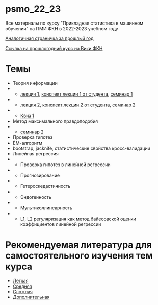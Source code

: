 # psmo_22_23
Все материалы по курсу "Прикладная статистика в машинном обучении" на ПМИ ФКН в 2022-2023 учебном году

[Аналогичная страничка за прошлый год](https://github.com/V-Marco/psmo_21_22)

[Ссылка на прошлогодний курс на Вики ФКН](http://wiki.cs.hse.ru/Psmo_21_22)

# Темы
* Теория информации
* * [лекция 1](https://youtu.be/hk0h3s4UOug), [конспект лекции 1 от студента](https://exuberant-arthropod-be8.notion.site/1-02-09-5e107ea1c4054594b8f37d955db8a2b0), [семинар 1](https://github.com/ZolotarevStat/psmo_22_23/blob/main/seminars/sem1information_theory.pdf)
* * [лекция 2](https://youtu.be/i4yZDlf-b5A), [конспект лекции 2 от студента](), [семинар 2]()
* * [Квиз 1](https://github.com/ZolotarevStat/psmo_22_23/blob/main/quizes/Quiz_1_2022_Information_Theory.pdf)
* Метод максимального правдоподобия
* * [семинар 2](https://github.com/ZolotarevStat/psmo_22_23/blob/main/seminars/sem2max_likelihood.pdf)
* Проверка гипотез
* ЕМ-алгоритм
* bootstrap, jacknife, статистические свойства кросс-валидации
* Линейная регрессия
* * Проверка гипотез в линейной регрессии
* * Прогнозирование
* * Гетероскедастичность
* * Эндогенность
* * Мультиколлинеарность
* * L1, L2 регуляризация как метод байесовской оценки коэффициентов линейной регрессии

# Рекомендуемая литература для самостоятельного изучения тем курса

* [Лёгкая](https://e-l.unifi.it/pluginfile.php/440210/mod_resource/content/1/Stats_Behavioral_Science_gravetter.pdf)
* [Средняя](https://egrcc.github.io/docs/math/all-of-statistics.pdf)
* [Сложная](https://vk.com/doc409016625_631427142)
* [Дополнительная](https://vk.com/doc247411462_446591338)
